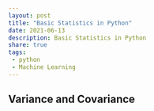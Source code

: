 ```yaml
---
layout: post
title: "Basic Statistics in Python"
date: 2021-06-13
description: Basic Statistics in Python
share: true
tags:
 - python
 - Machine Learning
---
```


## Variance and Covariance 

